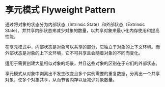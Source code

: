 # 享元模式 Flyweight Pattern

通过将对象的状态分为内部状态（Intrinsic State）和外部状态（Extrinsic State），并共享内部状态来减少对象的数量，以共享对象来最小化内存使用和提高性能。

在享元模式中，内部状态是对象可以共享的部分，它独立于对象的上下文环境。而外部状态是对象的上下文环境，它不可共享且会随着对象的不同而变化。

适用于需要创建大量相似对象的场景，并且这些对象的区别在于它们的外部状态。 

享元模式从对象中剥离出不发生改变且多个实例需要的重复数据，分离出一个共享对象，使多个对象共享，从而节省内存以及减少对象数量。
